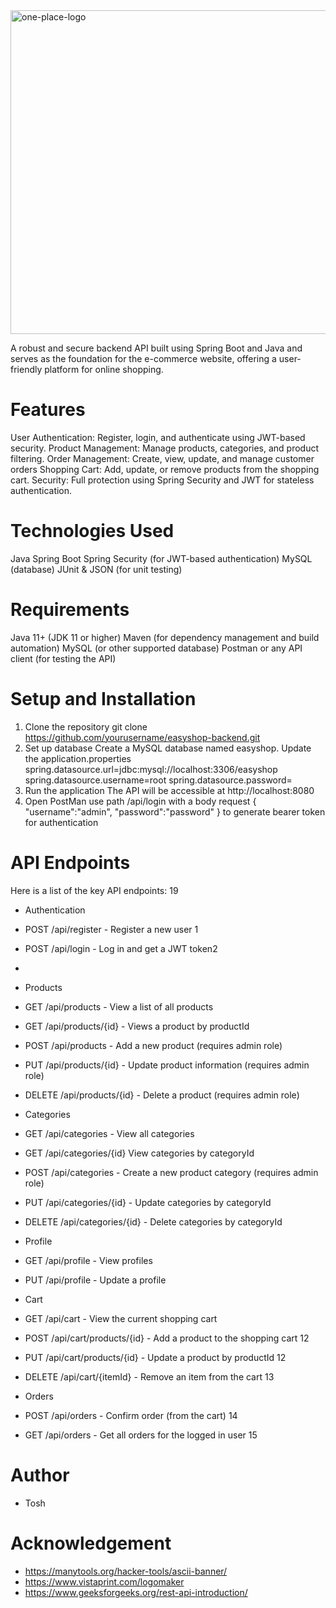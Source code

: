 <img width="518" alt="one-place-logo" src="https://github.com/user-attachments/assets/e5dd1d59-62d3-4feb-b2ac-cf8c0410ab97" />

A robust and secure backend API built using Spring Boot and Java and serves as the foundation for the e-commerce website,
offering a user-friendly platform for online shopping.

# Features
User Authentication: Register, login, and authenticate using JWT-based security.
Product Management: Manage products, categories, and product filtering.
Order Management: Create, view, update, and manage customer orders 
Shopping Cart: Add, update, or remove products from the shopping cart.
Security: Full protection using Spring Security and JWT for stateless authentication.

# Technologies Used
Java 
Spring Boot 
Spring Security (for JWT-based authentication)
MySQL (database)
JUnit & JSON (for unit testing)

# Requirements
Java 11+ (JDK 11 or higher)
Maven (for dependency management and build automation)
MySQL (or other supported database)
Postman or any API client (for testing the API) 

# Setup and Installation
1. Clone the repository
   git clone https://github.com/yourusername/easyshop-backend.git
2. Set up database
   Create a MySQL database named easyshop.
   Update the application.properties 
   spring.datasource.url=jdbc:mysql://localhost:3306/easyshop
   spring.datasource.username=root
   spring.datasource.password= <yourpassword>
3. Run the application
The API will be accessible at http://localhost:8080
4. Open PostMan
   use path /api/login with a body request { "username":"admin", "password":"password" } to
   generate bearer token for authentication  

# API Endpoints
Here is a list of the key API endpoints:
19
- Authentication

- POST /api/register - Register a new user 1
- POST /api/login - Log in and get a JWT token2
- 
- Products

- GET /api/products - View a list of all products 
- GET /api/products/{id} - Views a product by productId
- POST /api/products - Add a new product (requires admin role) 
- PUT /api/products/{id} - Update product information (requires admin role) 
- DELETE /api/products/{id} - Delete a product (requires admin role) 

- Categories

- GET /api/categories - View all categories 
- GET /api/categories/{id} View categories by categoryId
- POST /api/categories - Create a new product category (requires admin role) 
- PUT /api/categories/{id} - Update categories by categoryId
- DELETE /api/categories/{id} - Delete categories by categoryId

- Profile
- GET /api/profile - View profiles
- PUT /api/profile - Update a profile 

- Cart

- GET /api/cart - View the current shopping cart 
- POST /api/cart/products/{id} - Add a product to the shopping cart 12
- PUT /api/cart/products/{id} - Update a product by productId  12
- DELETE /api/cart/{itemId} - Remove an item from the cart 13

- Orders

- POST /api/orders - Confirm order (from the cart) 14
- GET /api/orders - Get all orders for the logged in user 15

# Author 
- Tosh

# Acknowledgement 

- https://manytools.org/hacker-tools/ascii-banner/
- https://www.vistaprint.com/logomaker
- https://www.geeksforgeeks.org/rest-api-introduction/
